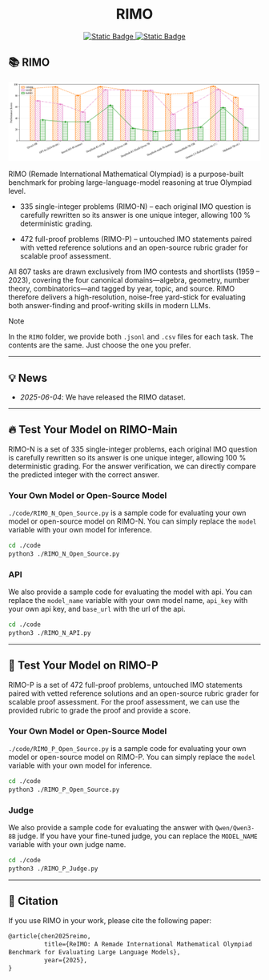<h1 align="center">
    <br>RIMO
</h1>
<p align="center">
    <a href="http://huggingface.co/datasets/ziye2chen/ReIMO">
        <img alt="Static Badge" src="https://img.shields.io/badge/HuggingFace-ReIMO-yellow">
    </a>
    </a>
    <a href="https://github.com/ziye2chen/ReIMO">
        <img alt="Static Badge" src="https://img.shields.io/badge/Github-ReIMO-black">
    </a>
</p>

## 📚️ RIMO

![](img/math_model_scores.png)

RIMO (Remade International Mathematical Olympiad) is a purpose-built benchmark for probing large-language-model reasoning at true Olympiad level.

- 335 single-integer problems (RIMO-N) – each original IMO question is carefully rewritten so its answer is one unique integer, allowing 100 % deterministic grading.

- 472 full-proof problems (RIMO-P) – untouched IMO statements paired with vetted reference solutions and an open-source rubric grader for scalable proof assessment.

All 807 tasks are drawn exclusively from IMO contests and shortlists (1959 – 2023), covering the four canonical domains—algebra, geometry, number theory, combinatorics—and tagged by year, topic, and source. RIMO therefore delivers a high-resolution, noise-free yard-stick for evaluating both answer-finding and proof-writing skills in modern LLMs.

> [!NOTE]
>
> In the `RIMO` folder, we provide both `.jsonl` and `.csv` files for each task. The contents are the same. Just choose the one you prefer.

------

## 💡 News

- *2025-06-04*: We have released the RIMO dataset.

------

## 🔥 Test Your Model on RIMO-Main

RIMO-N is a set of 335 single-integer problems, each original IMO question is carefully rewritten so its answer is one unique integer, allowing 100 % deterministic grading. For the answer verification, we can directly compare the predicted integer with the correct answer.

### Your Own Model or Open-Source Model

`./code/RIMO_N_Open_Source.py` is a sample code for evaluating your own model or open-source model on RIMO-N. You can simply replace the `model` variable with your own model for inference.


```bash
cd ./code
python3 ./RIMO_N_Open_Source.py
```

### API

We also provide a sample code for evaluating the model with api. You can replace the `model_name` variable with your own model name, `api_key` with your own api key, and `base_url` with the url of the api.

```bash
cd ./code
python3 ./RIMO_N_API.py
```

------

## 🧩 Test Your Model on RIMO-P

RIMO-P is a set of 472 full-proof problems, untouched IMO statements paired with vetted reference solutions and an open-source rubric grader for scalable proof assessment. For the proof assessment, we can use the provided rubric to grade the proof and provide a score.

### Your Own Model or Open-Source Model

`./code/RIMO_P_Open_Source.py` is a sample code for evaluating your own model or open-source model on RIMO-P. You can simply replace the `model` variable with your own model for inference.


```bash
cd ./code
python3 ./RIMO_P_Open_Source.py
```

### Judge

We also provide a sample code for evaluating the answer with `Qwen/Qwen3-8B` judge. If you have your fine-tuned judge, you can replace the `MODEL_NAME` variable with your own judge name.

```bash
cd ./code
python3 ./RIMO_P_Judge.py
```

------

## 📎 Citation

If you use RIMO in your work, please cite the following paper:

```
@article{chen2025reimo,
          title={ReIMO: A Remade International Mathematical Olympiad Benchmark for Evaluating Large Language Models},
          year={2025},
}
```



